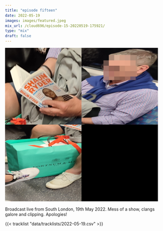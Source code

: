 ```yaml
---
title: "episode fifteen"
date: 2022-05-19
images: images/featured.jpeg
mix_url: /cloud696/episode-15-20220519-175921/
type: "mix"
draft: false
---
```


![artwork](images/featured.jpeg)

Broadcast live from South London, 19th May 2022. Mess of a show, clangs galore and clipping. Apologies!

{{< tracklist "data/tracklists/2022-05-19.csv" >}}
